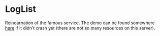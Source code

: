 # LogList #

Reincarnation of the famous service. The demo can be found somewhere [here](http://rexim.me:9000/) if it didn't crash yet (there are not so many resources on this server).
